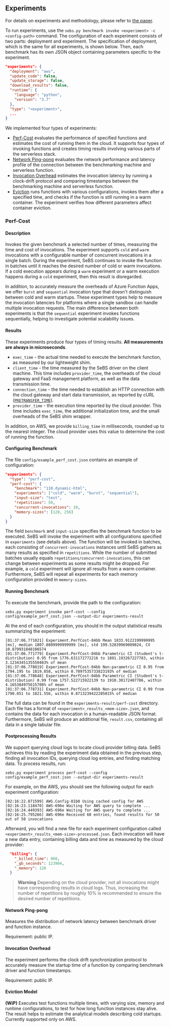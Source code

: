 
## Experiments

For details on experiments and methodology, please refer to [the paper](../README.md#publication).

To run experiments, use the `sebs.py benchmark invoke <experiment> -c <config-path>` command.
The configuration of each experiment consists of two parts: deployment and experiment.
The specification of deployment, which is the same for all experiments, is shown below.
Then, each benchmark has its own JSON object containing parameters specific to the experiment.

```json
"experiments": {
  "deployment": "aws",
  "update_code": false,
  "update_storage": false,
  "download_results": false,
  "runtime": {
    "language": "python",
    "version": "3.7"
  },
  "type": "<experiment>",
  ...
}
```

We implemented four types of experiments:
* [Perf-Cost](#perf-cost) evaluates the performance of specified functions and estimates the cost of running them in the cloud. It supports four types of invoking functions and creates timing results involving various parts of the serverless stack.
* [Network Ping-pong](#network-ping-pong) evaluates the network performance and latency profile of the connection between the benchmarking machine and serverless function.
* [Invocation Overhead](#invocation-overhead) estimates the invocation latency by running a clock-drift protocol and comparing timestamps between the benchmarking machine and serverless function.
* [Eviction](#eviction-model) runs functions with various configurations, invokes them after a specified time, and checks if the function is still running in a warm container. The experiment verifies how different parameters affect container eviction.

### Perf-Cost

#### Description

Invokes the given benchmark a selected number of times, measuring the time and cost of invocations.
The experiment supports `cold` and `warm` invocations with a configurable number of concurrent invocations in a single batch.
During the experiment, SeBS continues to invoke the function in batches until it reaches the desired number of cold or warm invocations.
If a cold execution appears during a `warm` experiment or a warm execution happens during a `cold` experiment, then this result is disregarded.

In addition, to accurately measure the overheads of Azure Function Apps, we offer `burst` and `sequential` invocation type that doesn't distinguish
between cold and warm startups. These experiment types help to measure the invocation latencies for platforms where a single sandbox can handle multiple invocation requests. The main difference between both experiments is that the `sequential` experiment invokes functions sequentially, helping to investigate potential scalability issues.

#### Results

These experiments produce four types of timing results. **All measurements are always in microseconds**.
* `exec_time` - the actual time needed to execute the benchmark function, as measured by our lightweight shim.
* `client_time` - the time measured by the SeBS driver on the client machine. This time includes `provider_time`, the overheads of the cloud gateway and FaaS management platform, as well as the data transmission time.
* `connection_time` - the time needed to establish an HTTP connection with the cloud gateway and start data transmission, as reported by cURL ([`PRETRANSFER_TIME`](https://curl.se/libcurl/c/CURLINFO_PRETRANSFER_TIME.html)).
* `provider_time` - the execution time reported by the cloud provider. This time includes `exec_time`, the additional initialization time, and the small overheads of the SeBS shim wrapper.

In addition, on AWS, we provide `billing_time` in milliseconds, rounded up to the nearest integer.
The cloud provider uses this value to determine the cost of running the function.

#### Configuring Benchmark

The file `config/example_perf_cost.json` contains an example of configuration:

```json
"experiments": {
  "type": "perf-cost",
  "perf-cost": {
    "benchmark": "110.dynamic-html",
    "experiments": ["cold", "warm", "burst", "sequential"],
    "input-size": "test",
    "repetitions": 50,
    "concurrent-invocations": 10,
    "memory-sizes": [128, 256]
  }
}
```

The field `benchmark` and `input-size` specifies the benchmark function to be executed. SeBS will invoke the experiment with all configurations specified in `experiments` (see details above). The function will be invoked in batches, each consisting of `concurrent-invocations` instances until SeBS gathers as many results as specified in `repetitions`. While the number of submitted batches usually equals `repetitions/concurrent-invocations`, this can change between experiments as some results might be dropped. For example, a `cold` experiment will ignore all results from a warm container. Furthermore, SeBS will repeat all experiments for each memory configuration provided in `memory-sizes`.

#### Running Benchmark

To execute the benchmark, provide the path to the configuration:

```
sebs.py experiment invoke perf-cost --config config/example_perf_cost.json --output-dir experiments-result
```

At the end of each configuration, you should in the output statistical results summarizing the experiment:

```
[01:37:06.771021] Experiment.PerfCost-04bb Mean 1833.9122199999995 [ms], median 1807.8809999999999 [ms], std 199.52839969009824, CV 10.879931848106574
[01:37:06.771779] Experiment.PerfCost-04bb Parametric CI (Student's t-distribution) 0.95 from 1776.631172772216 to 1891.193267227783, within 3.1234345135550483% of mean
[01:37:06.778019] Experiment.PerfCost-04bb Non-parametric CI 0.95 from 1794.195 to 1819.858, within 0.7097535733823193% of median
[01:37:06.778648] Experiment.PerfCost-04bb Parametric CI (Student's t-distribution) 0.99 from 1757.522715922139 to 1910.30172407786, within 4.165384975615708% of mean
[01:37:06.778731] Experiment.PerfCost-04bb Non-parametric CI 0.99 from 1790.051 to 1821.556, within 0.8713239422285015% of median
```

The full data can be found in the `experiments-result/perf-cost` directory. Each file has a format of `<experiment>_results_<mem-size>.json`, and contains the data for each invocation in a human-readable JSON format. Furthermore, SeBS will produce an additional file, `result.csv`, containing all data in a single tabular file.

#### Postprocessing Results

We support querying cloud logs to locate cloud provider billing data. SeBS achieves this by reading the experiment data obtained in the previous step, finding all invocation IDs, querying cloud log entries, and finding matching data. To process results, run:

```
sebs.py experiment process perf-cost --config config/example_perf_cost.json --output-dir experiments-result
```

For example, on the AWS, you should see the following output for each experiment configuration:

```
[02:16:22.871599] AWS.Config-81b0 Using cached config for AWS
[02:16:23.118470] AWS-696e Waiting for AWS query to complete ...
[02:16:24.449393] AWS-696e Waiting for AWS query to complete ...
[02:16:25.795266] AWS-696e Received 60 entries, found results for 50 out of 50 invocations
```

Afterward, you will find a new file for each experiment configuration called `<experiment>_results_<mem-size>-processed.json`. Each invocation will have a new data entry, containing billing data and time as measured by the cloud provider:

```json
  "billing": {
    "_billed_time": 968,
    "_gb_seconds": 123904,
    "_memory": 128
  }
```

> **Warning**
> Depending on the cloud provider, not all invocations might have corresponding results in cloud logs. Thus, increasing the number of repetitions by roughly 10% is recommended to ensure the desired number of repetitions.

#### Network Ping-pong

Measures the distribution of network latency between benchmark driver and function instance.

Requirement: public IP.

#### Invocation Overhead

The experiment performs the clock drift synchronization protocol to accurately measure the startup time of a function by comparing
benchmark driver and function timestamps.

Requirement: public IP.

#### Eviction Model

**(WiP)** Executes test functions multiple times, with varying size, memory and runtime configurations, to test for how long function instances stay alive.
The result helps to estimate the analytical models describing cold startups.
Currently supported only on AWS.

